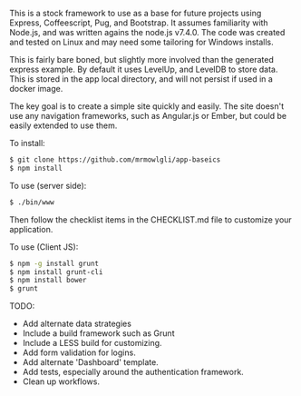 This is a stock framework to use as a base for future projects using Express, Coffeescript, Pug, and Bootstrap.  It assumes familiarity with Node.js, and was written agains the node.js v7.4.0. The code was created and tested on Linux and may need some tailoring for Windows installs.

This is fairly bare boned, but slightly more involved than the generated express example.  By default it uses LevelUp, and LevelDB to store data.  This is stored in the app local directory, and will not persist if used in a docker image.

The key goal is to create a simple site quickly and easily.  The site doesn't use any navigation frameworks, such as Angular.js or Ember, but could be easily extended to use them.

To install:

```bash
$ git clone https://github.com/mrmowlgli/app-baseics
$ npm install
```

To use (server side):

```bash
$ ./bin/www
```

Then follow the checklist items in the CHECKLIST.md file to customize your application.

To use (Client JS):

```bash
$ npm -g install grunt
$ npm install grunt-cli
$ npm install bower
$ grunt
```


TODO:
* Add alternate data strategies
* Include a build framework such as Grunt
* Include a LESS build for customizing.
* Add form validation for logins.
* Add alternate 'Dashboard' template.
* Add tests, especially around the authentication framework.
* Clean up workflows.

